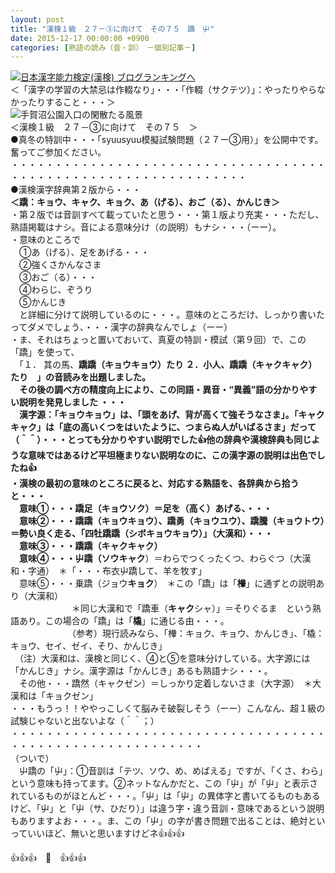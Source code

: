 ```yaml
---
layout: post
title: "漢検１級　２７－③に向けて　その７５　蹻　屮"
date: 2015-12-17 00:00:00 +0900
categories: [熟語の読み（音・訓）　－個別記事－]
---
```


[![](/syuusyuu9701/assets/images/漢検１級-２７－③に向けて-その７５-蹻-屮-br_c_3028_1.gif)](http://blog.with2.net/link.php?1659096:3028 "日本漢字能力検定(漢検) ブログランキングへ")[日本漢字能力検定(漢検) ブログランキングへ](http://blog.with2.net/link.php?1659096:3028)  
＜「漢字の学習の大禁忌は作輟なり」・・・「作輟（サクテツ）」：やったりやらなかったりすること・・・＞  
![](/syuusyuu9701/assets/images/漢検１級-２７－③に向けて-その７５-蹻-屮-006f73827bd44c09c6b934201d489c3b.jpg)手賀沼公園入口の閑散たる風景  
＜漢検１級　２７－③に向けて　その７５　＞  
●真冬の特訓中・・・「syuusyuu模擬試験問題（２７ー③用）」を公開中です。奮ってご参加ください。  
・・・・・・・・・・・・・・・・・・・・・・・・・・・・・・・・・・・・・・・・・・・・・・・・・・・・・・・・・・・・・・・  
●漢検漢字辞典第２版から・・・  
**＜蹻：キョウ、キャク、キョク、あ（げる）、おご（る）、かんじき＞**  
・第２版では音訓すべて載っていたと思う・・・第１版より充実・・・ただし、熟語掲載はナシ。音による意味分け（の説明）もナシ・・・（ーー）。  
・意味のところで  
　①あ（げる）、足をあげる・・・  
　②強くさかんなさま　  
　③おご（る）・・・  
　④わらじ、ぞうり  
　⑤かんじき  
　と詳細に分けて説明しているのに・・・。意味のところだけ、しっかり書いたってダメでしょう、・・・漢字の辞典なんでしょ（ーー）  
・ま、それはちょっと置いておいて、真夏の特訓・模試（第９回）で、この「蹻」を使って、  
　「１． 其の馬、**蹻蹻（キョウキョウ）**たり ２．小人、**蹻蹻（キャクキャク）**たり　」の音読みを出題しました。  
　その後の調べ方の精度向上により、この同語・異音・“異義”語の分かりやすい説明を発見しました ・・・  
　漢字源：**「キョウキョウ」は、「頭をあげ、背が高くて強そうなさま」**。**「キャクキャク」は「底の高いくつをはいたように、つまらぬ人がいばるさま」**だって（＾＾）・・・とっても分かりやすい説明でした👍他の辞典や漢検辞典も同じような意味ではあるけど平坦極まりない説明なのに、この漢字源の説明は出色でしたね👍  
・漢検の最初の意味のところに戻ると、対応する熟語を、各辞典から拾うと・・・  
　意味①・・・蹻足（キョウソク）＝足を（高く）あげる、・・・  
　意味②・・・蹻蹻（キョウキョウ）、蹻勇（キョウユウ）、蹻騰（キョウトウ）＝勢い良く走る、「四牡蹻蹻（シボキョウキョウ）」（大漢和）・・・  
　意味③・・・蹻蹻（キャクキャク）  
　意味④・・・屮蹻（ソウ**キャク**）＝わらでつくったくつ、わらぐつ（大漢和・字通）　＊「・・・布衣屮蹻して、羊を牧す」  
　意味⑤・・・乗蹻（ジョウ**キョク**）　＊この「蹻」は「**檋**」に通ずとの説明あり（大漢和）　  
　　　　　　　＊同じ大漢和で「蹻車（**キャク**シャ）」＝そりぐるま　という熟語あり。この場合の「蹻」は「**橇**」に通じる由・・・。  
　　　　　　　（参考）現行読みなら、「檋：キョク、キョウ、かんじき」、「橇：キョウ、セイ、ゼイ、そり、かんじき」　  
　（注）大漢和は、漢検と同じく、④と⑤を意味分けしている。大字源には「かんじき」ナシ。漢字源は「かんじき」あるも熟語ナシ・・・。  
　その他・・・蹻然（キャクゼン）＝しっかり定着しないさま（大字源）　＊大漢和は「キョクゼン」  
・・・もうっ！！ややっこしくて脳みそ破裂しそう（ーー）こんなん、超１級の試験じゃないと出ないよな（＾＾；）  
・・・・・・・・・・・・・・・・・・・・・・・・・・・・・・・・・・・・・・・・・・・・・・・・・・・・・・・・・・  
（ついで）  
　屮蹻の「屮」：①音訓は「テツ、ソウ、め、めばえる」ですが、「くさ、わら」という意味も持ってます。②ネットなんかだと、この「屮」が「屮」と表示されているものがほとんど・・・。「屮」は「屮」の異体字と書いてるものもあるけど、「屮」と「屮（サ、ひだり）」は違う字・違う音訓・意味であるという説明もありますよお・・・。ま、この「屮」の字が書き問題で出ることは、絶対といっていいほど、無いと思いますけどネ👍👍👍  
  
👍👍👍　🐑　👍👍👍  
  
  